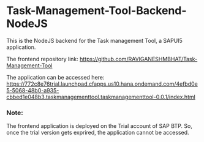# Task-Management-Tool-Backend-NodeJS
This is the NodeJS backend for the Task management Tool, a SAPUI5 application.

The frontend repository link: https://github.com/RAVIGANESHMBHAT/Task-Management-Tool

The application can be accessed here: https://772c8e76trial.launchpad.cfapps.us10.hana.ondemand.com/4efbd0e5-5068-48b0-a935-cbbed1e048b3.taskmanagementtool.taskmanagementtool-0.0.1/index.html
### Note:
The frontend application is deployed on the Trial account of SAP BTP. So, once the trial version gets exprired, the application cannot be accessed.
